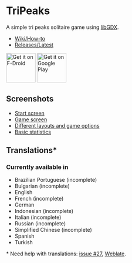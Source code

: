 # TriPeaks

A simple tri peaks solitaire game using [libGDX](https://libgdx.com/).

* [Wiki/How-to](https://github.com/mimoguz/tripeaks-gdx/wiki)
* [Releases/Latest](https://github.com/mimoguz/tripeaks-gdx/releases/latest)

[<img src="https://fdroid.gitlab.io/artwork/badge/get-it-on.png" alt="Get it on F-Droid" height="80">](https://f-droid.org/packages/ogz.tripeaks)
[<img src="https://play.google.com/intl/en_us/badges/static/images/badges/en_badge_web_generic.png" alt="Get it on Google Play" height="80">](https://play.google.com/store/apps/details?id=ogz.tripeaks&pcampaignid=pcampaignidMKT-Other-global-all-co-prtnr-py-PartBadge-Mar2515-1)


## Screenshots

* [Start screen](screenshots/readme-s1-2024-08-18.png)
* [Game screen](screenshots/readme-s2-2024-08-18.png)
* [Different layouts and game options](screenshots/readme-s3-2024-08-18.png)
* [Basic statistics](screenshots/readme-s4-2024-08-18.png)

## Translations*

### Currently available in

* Brazilian Portuguese (incomplete)
* Bulgarian (incomplete)
* English
* French (incomplete)
* German
* Indonesian (incomplete)
* Italian (incomplete)
* Russian (incomplete)
* Simplified Chinese (incomplete)
* Spanish
* Turkish

\* Need help with translations: [issue #27](https://github.com/mimoguz/tripeaks-gdx/issues/27), [Weblate](https://hosted.weblate.org/projects/tripeaks-gdx/Bundle/).

